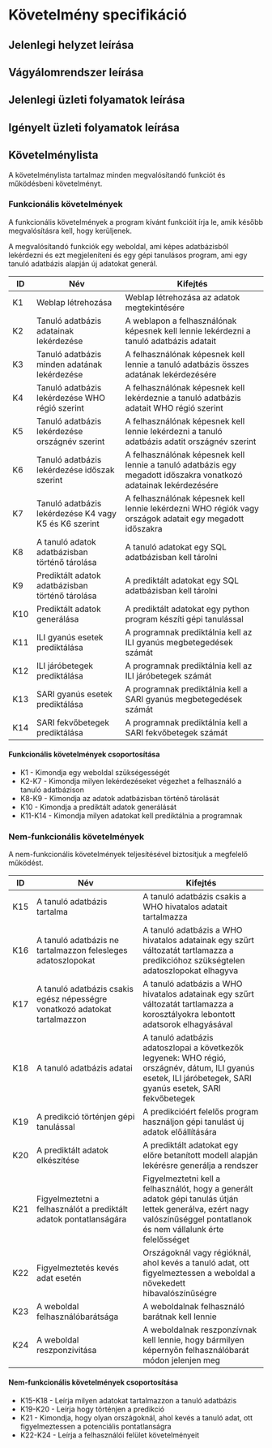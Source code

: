 # Követelmény specifikáció

## Jelenlegi helyzet leírása

## Vágyálomrendszer leírása

## Jelenlegi üzleti folyamatok leírása

## Igényelt üzleti folyamatok leírása

## Követelménylista

A követelménylista tartalmaz minden megvalósítandó funkciót és működésbeni követelményt.

### Funkcionális követelmények

A funkcionális követelmények a program kívánt funkcióit írja le, amik később megvalósításra kell, hogy kerüljenek.

A megvalósítandó funkciók egy weboldal, ami képes adatbázisból lekérdezni és ezt megjeleníteni és egy gépi tanulásos program, ami egy tanuló adatbázis alapján új adatokat generál.

| ID | Név | Kifejtés |
|----|-----|----------|
| K1 | Weblap létrehozása | Weblap létrehozása az adatok megtekintésére |
| K2 | Tanuló adatbázis adatainak lekérdezése | A weblapon a felhasználónak képesnek kell lennie lekérdezni a tanuló adatbázis adatait |
| K3 | Tanuló adatbázis minden adatának lekérdezése | A felhasználónak képesnek kell lennie a tanuló adatbázis összes adatának lekérdezésére |
| K4 | Tanuló adatbázis lekérdezése WHO régió szerint | A felhasználónak képesnek kell lekérdeznie a tanuló adatbázis adatait WHO régió szerint |
| K5 | Tanuló adatbázis lekérdezése országnév szerint | A felhasználónak képesnek kell lennie lekérdezni a tanuló adatbázis adatit országnév szerint |
| K6 | Tanuló adatbázis lekérdezése időszak szerint | A felhasználónak képesnek kell lennie a tanuló adatbázis egy megadott időszakra vonatkozó adatainak lekérdezésére |
| K7 | Tanuló adatbázis lekérdezése K4 vagy K5 és K6 szerint | A felhasználónak képesnek kell lennie lekérdezni WHO régiók vagy országok adatait egy megadott időszakra |
| K8 | A tanuló adatok adatbázisban történő tárolása | A tanuló adatokat egy SQL adatbázisban kell tárolni |
| K9 | Prediktált adatok adatbázisban történő tárolása | A prediktált adatokat egy SQL adatbázisban kell tárolni |
| K10 | Prediktált adatok generálása | A prediktált adatokat egy python program készíti gépi tanulással |
| K11 | ILI gyanús esetek prediktálása | A programnak prediktálnia kell az ILI gyanús megbetegedések számát |
| K12 | ILI járóbetegek prediktálása | A programnak prediktálnia kell az ILI járóbetegek számát |
| K13 | SARI gyanús esetek prediktálása | A programnak prediktálnia kell a SARI gyanús megbetegedések számát |
| K14 | SARI fekvőbetegek prediktálása | A programnak prediktálnia kell a SARI fekvőbetegek számát |

#### Funkcionális követelmények csoportosítása

- K1 - Kimondja egy weboldal szükségességét
- K2-K7 - Kimondja milyen lekérdezéseket végezhet a felhasználó a tanuló adatbázison
- K8-K9 - Kimondja az adatok adatbázisban történő tárolását
- K10 - Kimondja a prediktált adatok generálását
- K11-K14 - Kimondja milyen adatokat kell prediktálnia a programnak

### Nem-funkcionális követelmények

A nem-funkcionális követelmények teljesítésével biztosítjuk a megfelelő működést.

| ID | Név | Kifejtés |
|----|-----|----------|
| K15 | A tanuló adatbázis tartalma | A tanuló adatbázis csakis a WHO hivatalos adatait tartalmazza |
| K16 | A tanuló adatbázis ne tartalmazzon felesleges adatoszlopokat | A tanuló adatbázis a WHO hivatalos adatainak egy szűrt változatát tartlamazza a predikcióhoz szükségtelen adatoszlopokat elhagyva |
| K17 | A tanuló adatbázis csakis egész népességre vonatkozó adatokat tartalmazzon | A tanuló adatbázis a WHO hivatalos adatainak egy szűrt változatát tartlamazza a korosztályokra lebontott adatsorok elhagyásával |
| K18 | A tanuló adatbázis adatai | A tanuló adatbázis adatoszlopai a következők legyenek: WHO régió, országnév, dátum, ILI gyanús esetek, ILI járóbetegek, SARI gyanús esetek, SARI fekvőbetegek |
| K19 | A predikció történjen gépi tanulással | A predikcióért felelős program használjon gépi tanulást új adatok előállítására |
| K20 | A prediktált adatok elkészítése | A prediktált adatokat egy előre betanított modell alapján lekérésre generálja a rendszer |
| K21 | Figyelmeztetni a felhasználót a prediktált adatok pontatlanságára | Figyelmeztetni kell a felhasználót, hogy a generált adatok gépi tanulás útján lettek generálva, ezért nagy valószínűséggel pontatlanok és nem vállalunk érte felelősséget |
| K22 | Figyelmeztetés kevés adat esetén | Országoknál vagy régióknál, ahol kevés a tanuló adat, ott figyelmeztessen a weboldal a növekedett hibavalószínűségre |
| K23 | A weboldal felhasználóbarátsága | A weboldalnak felhasználó barátnak kell lennie |
| K24 | A weboldal reszponzivitása | A weboldalnak reszponzívnak kell lennie, hogy bármilyen képernyőn felhasználóbarát módon jelenjen meg |

#### Nem-funkcionális követelmények csoportosítása

- K15-K18 - Leírja milyen adatokat tartalmazzon a tanuló adatbázis
- K19-K20 - Leírja hogy történjen a predikció
- K21 - Kimondja, hogy olyan országoknál, ahol kevés a tanuló adat, ott figyelmeztessen a potenciális pontatlanságra
- K22-K24 - Leírja a felhasználói felület követelményeit
